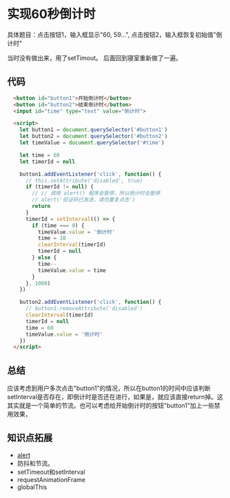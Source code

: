 # 实现60秒倒计时

具体题目：点击按钮1，输入框显示"60, 59...", 点击按钮2，输入框恢复初始值"倒计时"

当时没有做出来，用了setTimout。
后面回到寝室重新做了一遍。

## 代码

```html
  <button id="button1">开始倒计时</button>
  <button id="button2">结束倒计时</button>
  <input id="time" type="text" value="倒计时">

  <script>
    let button1 = document.querySelector('#button1')
    let button2 = document.querySelector('#button2')
    let timeValue = document.querySelector('#time')

    let time = 60
    let timerId = null

    button1.addEventListener('click', function() {
      // this.setAttribute('disabled', true)
      if (timerId != null) {
        // // 调用 alert() 程序会暂停，所以倒计时会暂停
        // alert('验证码已发送，请勿重复点击')
        return
      }
      timerId = setInterval(() => {
        if (time === 0) {
          timeValue.value = '倒计时'
          time = 10
          clearInterval(timerId)
          timerId = null
        } else {
          time--
          timeValue.value = time
        } 
      }, 1000)
    })

    button2.addEventListener('click', function() {
      // button1.removeAttribute('disabled')
      clearInterval(timerId)
      timerId = null
      time = 60
      timeValue.value = '倒计时'
    })
  </script>
```

## 总结

应该考虑到用户多次点击"button1"的情况，所以在button1的时间中应该判断setInterval是否存在，即倒计时是否还在进行，如果是，就应该直接return掉。这其实就是一个简单的节流。也可以考虑给开始倒计时的按钮"button1"加上一些禁用效果，

## 知识点拓展

* [alert](../JavaScript/alert.md)
* 防抖和节流。
* setTimeout和setInterval
* requestAnimationFrame
* globalThis
